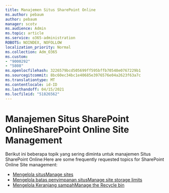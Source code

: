 ```yaml
---
title: Manajemen Situs SharePoint Online
ms.author: pebaum
author: pebaum
manager: scotv
ms.audience: Admin
ms.topic: article
ms.service: o365-administration
ROBOTS: NOINDEX, NOFOLLOW
localization_priority: Normal
ms.collection: Adm_O365
ms.custom:
- "9000292"
- "5808"
ms.openlocfilehash: 3226579bcd505699ff595bffb70548e0767229b1
ms.sourcegitcommit: 8bc60ec34bc1e40685e3976576e04a2623f63a7c
ms.translationtype: MT
ms.contentlocale: id-ID
ms.lasthandoff: 04/15/2021
ms.locfileid: "51826562"
---
```

# <a name="sharepoint-online-site-management"></a><span data-ttu-id="c0754-102">Manajemen Situs SharePoint Online</span><span class="sxs-lookup"><span data-stu-id="c0754-102">SharePoint Online Site Management</span></span>

<span data-ttu-id="c0754-103">Berikut ini beberapa topik yang sering diminta untuk manajemen Situs SharePoint Online:</span><span class="sxs-lookup"><span data-stu-id="c0754-103">Here are some frequently requested topics for SharePoint Online Site management:</span></span>

- [<span data-ttu-id="c0754-104">Mengelola situs</span><span class="sxs-lookup"><span data-stu-id="c0754-104">Manage sites</span></span>](https://docs.microsoft.com/sharepoint/manage-sites-in-new-admin-center)
- [<span data-ttu-id="c0754-105">Mengelola batas penyimpanan situs</span><span class="sxs-lookup"><span data-stu-id="c0754-105">Manage site storage limits</span></span>](https://docs.microsoft.com/sharepoint/manage-site-collection-storage-limits)
- [<span data-ttu-id="c0754-106">Mengelola Keranjang sampah</span><span class="sxs-lookup"><span data-stu-id="c0754-106">Manage the Recycle bin</span></span>](https://support.microsoft.com/office/8a6c2198-910e-42dc-9a9c-bc5bc4f327da)